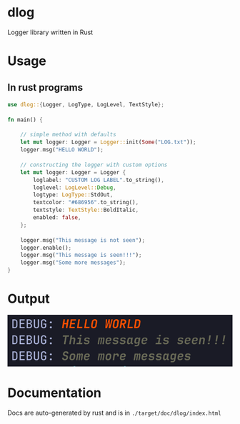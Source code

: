 # dlog
Logger library written in Rust

# Usage
## In rust programs
```rust
use dlog::{Logger, LogType, LogLevel, TextStyle};

fn main() {

    // simple method with defaults
    let mut logger: Logger = Logger::init(Some("LOG.txt"));
    logger.msg("HELLO WORLD");

    // constructing the logger with custom options
    let mut logger: Logger = Logger {
        loglabel: "CUSTOM LOG LABEL".to_string(),
        loglevel: LogLevel::Debug,
        logtype: LogType::StdOut,
        textcolor: "#686956".to_string(),
        textstyle: TextStyle::BoldItalic,
        enabled: false,
    };

    logger.msg("This message is not seen");
    logger.enable();
    logger.msg("This message is seen!!!");
    logger.msg("Some more messages");
}
```
# Output
![output](./output.png)

# Documentation

Docs are auto-generated by rust and is in `./target/doc/dlog/index.html`
